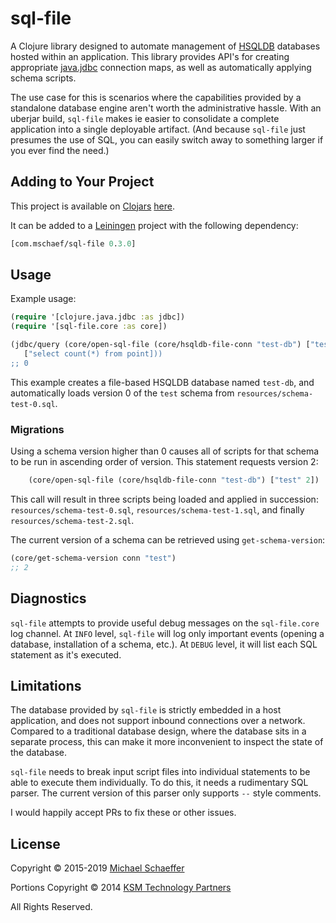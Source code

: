# sql-file

A Clojure library designed to automate management of
[HSQLDB](http://hsqldb.org/) databases hosted within an
application. This library provides API's for creating appropriate
[java.jdbc](https://github.com/clojure/java.jdbc) connection maps, as
well as automatically applying schema scripts.

The use case for this is scenarios where the capabilities provided by
a standalone database engine aren't worth the administrative
hassle. With an uberjar build, `sql-file` makes ie easier to
consolidate a complete application into a single deployable
artifact. (And because `sql-file` just presumes the use of SQL, you
can easily switch away to something larger if you ever find the need.)

## Adding to Your Project

This project is available on [Clojars](https://clojars.org/)
[here](https://clojars.org/com.mschaef/sql-file). 

It can be added to a [Leiningen](https://leiningen.org/) project with the 
following dependency:

```clojure
[com.mschaef/sql-file 0.3.0]
```

## Usage
                                                      
Example usage:

```clojure
(require '[clojure.java.jdbc :as jdbc])
(require '[sql-file.core :as core])

(jdbc/query (core/open-sql-file (core/hsqldb-file-conn "test-db") ["test" 0])
   ["select count(*) from point]))
;; 0
```

This example creates a file-based HSQLDB database named `test-db`, and
automatically loads version 0 of the `test` schema from
`resources/schema-test-0.sql`.

### Migrations

Using a  schema version higher than  0 causes all of  scripts for that
schema  to  be run  in  ascending  order  of version.  This statement
requests version 2:

```clojure
    (core/open-sql-file (core/hsqldb-file-conn "test-db") ["test" 2])
```

This call will result in three scripts being loaded and applied in
succession: `resources/schema-test-0.sql`,
`resources/schema-test-1.sql`, and finally `resources/schema-test-2.sql`.

The current version of a schema can be retrieved using
`get-schema-version`:

```clojure
(core/get-schema-version conn "test")
;; 2
```

## Diagnostics

`sql-file` attempts to provide useful debug messages on the
`sql-file.core` log channel. At `INFO` level, `sql-file` will log only
important events (opening a database, installation of a schema,
etc.). At `DEBUG` level, it will list each SQL statement as it's
executed.

## Limitations

The database provided by `sql-file` is strictly embedded in a host
application, and does not support inbound connections over a
network. Compared to a traditional database design, where the database
sits in a separate process, this can make it more inconvenient to
inspect the state of the database.

`sql-file` needs to break input script files into individual
statements to be able to execute them individually. To do this, it
needs a rudimentary SQL parser. The current version of this parser
only supports `--` style comments. 

I would happily accept PRs to fix these or other issues.

## License

Copyright © 2015-2019 [Michael Schaeffer](http://www.mschaef.com/)

Portions Copyright © 2014 [KSM Technology Partners](https://www.ksmpartners.com/)

All Rights Reserved.

